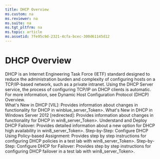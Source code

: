 ```yaml
---
title: DHCP Overview
ms.custom: na
ms.reviewer: na
ms.suite: na
ms.tgt_pltfrm: na
ms.topic: article
ms.assetid: 7fe95c9d-2321-4cfa-bcec-300d61145d12
---
```

# DHCP Overview
<?xml version="1.0" encoding="utf-8"?>
<developerConceptualDocument xmlns="http://ddue.schemas.microsoft.com/authoring/2003/5" xmlns:xlink="http://www.w3.org/1999/xlink" xmlns:xsi="http://www.w3.org/2001/XMLSchema-instance" xsi:schemaLocation="http://ddue.schemas.microsoft.com/authoring/2003/5 http://dduestorage.blob.core.windows.net/ddueschema/developer.xsd">
  <introduction>
    <para>DHCP is an Internet Engineering Task Force (IETF) standard designed to reduce the administration burden and complexity of configuring hosts on a TCP/IP-based network, such as a private intranet. Using the DHCP Server service, the process of configuring TCP/IP on DHCP clients is automatic.</para>
    <para>For more information, see <legacyLink xlink:href="eb9ac71c-9eb7-4d51-b98c-8d50b9ddeaec">Dynamic Host Configuration Protocol (DHCP) Overview</legacyLink>.</para>
  </introduction>
  <section>
    <title>See also</title>
    <content>
      <list class="nobullet">
        <listItem>
          <para>
            <legacyLink xlink:href="e8f2eac3-07b2-4241-b41c-2c6bca35d360">What's New in DHCP [VIL]</legacyLink>: Provides information about changes in functionality for DHCP in <token>winblue_server_Token>.</para>
        </listItem>
        <listItem>
          <para>
            <legacyLink xlink:href="f82f8081-235d-4c5a-b47b-8009e705c5fd">What's New in DHCP in Windows Server 2012 [redirected]</legacyLink>: Provides information about changes in functionality for DHCP in <token>win8_server_Token>.</para>
        </listItem>
        <listItem>
          <para>
            <legacyLink xlink:href="3c2dfa9e-c4aa-4607-b498-d481a45b265a">Understand and Deploy DHCP Failover</legacyLink>: Provides detailed information about a new option for DHCP high availability in <token>win8_server_Token>.</para>
        </listItem>
        <listItem>
          <para>
            <legacyLink xlink:href="5f4c7d17-208b-4d5d-a027-d66b9a79e0e5">Step-by-Step: Configure DHCP Using Policy-based Assignment</legacyLink>: Provides step by step instructions for configuring DHCP policies in a test lab with <token>win8_server_Token>.</para>
        </listItem>
        <listItem>
          <para>
            <legacyLink xlink:href="1c1a6be6-1581-471c-a4a9-a654d7f1d88f">Step-by-Step: Configure DHCP for Failover</legacyLink>: Provides step by step instructions for configuring DHCP failover in a test lab with <token>win8_server_Token>.</para>
        </listItem>
      </list>
    </content>
  </section>
  <relatedTopics />
</developerConceptualDocument>

